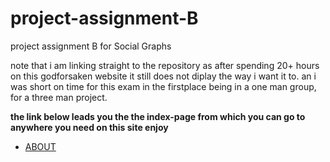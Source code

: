 # project-assignment-B
project assignment B for Social Graphs

note that i am linking straight to the repository as after spending 20+ hours on this godforsaken website it still does not diplay the way i want it to. an i was short on time for this exam in the firstplace being in a one man group, for a three man project.

**the link below leads you the the index-page from which you can go to anywhere you need on this site enjoy** 
* [ABOUT](https://rolfoe.github.io/project-assignment-B/ABOUT)
